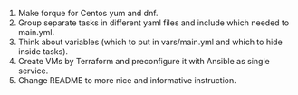 1. Make forque for Centos yum and dnf.
2. Group separate tasks in different yaml files and include which needed to main.yml.
3. Think about variables (which to put in vars/main.yml and which to hide inside tasks).
4. Create VMs by Terraform and preconfigure it with Ansible as single service.
5. Change README to more nice and informative instruction.
